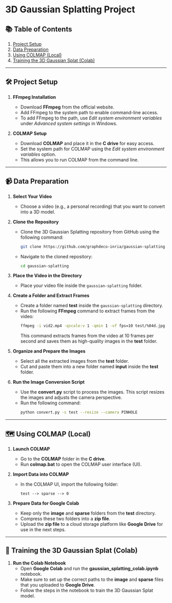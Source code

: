# 3D Gaussian Splatting Project

## 📚 Table of Contents
1. [Project Setup](#project-setup)
2. [Data Preparation](#data-preparation)
3. [Using COLMAP (Local)](#using-colmap-local)
4. [Training the 3D Gaussian Splat (Colab)](#training-the-3d-gaussian-splat-colab)

---

## 🛠️ Project Setup
1. **FFmpeg Installation**  
   - Download **FFmpeg** from the official website.  
   - Add FFmpeg to the system path to enable command-line access.  
   - To add FFmpeg to the path, use *Edit system environment variables* under *Advanced system settings* in Windows.  

2. **COLMAP Setup**  
   - Download **COLMAP** and place it in the **C drive** for easy access.  
   - Set the system path for COLMAP using the *Edit system environment variables* option.  
   - This allows you to run COLMAP from the command line.  

---

## 📹 Data Preparation
1. **Select Your Video**  
   - Choose a video (e.g., a personal recording) that you want to convert into a 3D model.  

2. **Clone the Repository**  
   - Clone the 3D Gaussian Splatting repository from GitHub using the following command:  
     ```bash
     git clone https://github.com/graphdeco-inria/gaussian-splatting --recursive
     ```
   - Navigate to the cloned repository:  
     ```bash
     cd gaussian-splatting
     ```

3. **Place the Video in the Directory**  
   - Place your video file inside the `gaussian-splatting` folder.  

4. **Create a Folder and Extract Frames**  
   - Create a folder named **test** inside the `gaussian-splatting` directory.  
   - Run the following **FFmpeg** command to extract frames from the video:  
     ```bash
     ffmpeg -i vid2.mp4 -qscale:v 1 -qmin 1 -vf fps=10 test/%04d.jpg
     ```
     This command extracts frames from the video at 10 frames per second and saves them as high-quality images in the **test** folder.  

5. **Organize and Prepare the Images**  
   - Select all the extracted images from the **test** folder.  
   - Cut and paste them into a new folder named **input** inside the **test** folder.  

6. **Run the Image Conversion Script**  
   - Use the **convert.py** script to process the images. This script resizes the images and adjusts the camera perspective.  
   - Run the following command:  
     ```bash
     python convert.py -s test --resize --camera PINHOLE
     ```

---

## 🗺️ Using COLMAP (Local)
1. **Launch COLMAP**  
   - Go to the **COLMAP** folder in the **C drive**.  
   - Run **colmap.bat** to open the COLMAP user interface (UI).  

2. **Import Data into COLMAP**  
   - In the COLMAP UI, import the following folder:  
     ```
     test --> sparse --> 0
     ```

3. **Prepare Data for Google Colab**  
   - Keep only the **image** and **sparse** folders from the **test** directory.  
   - Compress these two folders into a **zip file**.  
   - Upload the **zip file** to a cloud storage platform like **Google Drive** for use in the next steps.  

---

## 🚀 Training the 3D Gaussian Splat (Colab)
1. **Run the Colab Notebook**  
   - Open **Google Colab** and run the **gaussian_splatting_colab.ipynb** notebook.  
   - Make sure to set up the correct paths to the **image** and **sparse** files that you uploaded to **Google Drive**.  
   - Follow the steps in the notebook to train the 3D Gaussian Splat model.  

